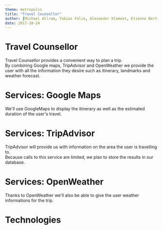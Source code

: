 ```yaml
---
theme: metropolis
title: "Travel Counsellor"
author: [Michael Allram, Tobias Folie, Alexander Klement, Etienne Bertin]
date: 2017-10-24
---
```


# Travel Counsellor

Travel Counsellor provides a convenient way to plan a trip.  
By combining Google maps, TripAdvisor and OpenWeather we provide the user with all the information they desire such as itinerary, landmarks and weather forecast.


# Services: Google Maps

We'll use GoogleMaps to display the itinerary as well as the estimated duration of the user's travel.


# Services: TripAdvisor

TripAdvisor will provide us with information on the area the user is travelling to.  
Because calls to this service are limited, we plan to store the results in our database.


# Services: OpenWeather

Thanks to OpenWeather we'll also be able to give the user weather informations for the trip.


# Technologies

